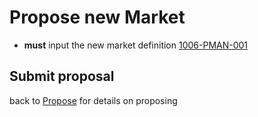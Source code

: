 # Propose new Market

- **must** input the new market definition [1006-PMAN-001](#1006-PMAN-001 "1006-PMAN-001")

## Submit proposal
back to [Propose](./1005-PROP-propose.md) for details on proposing
